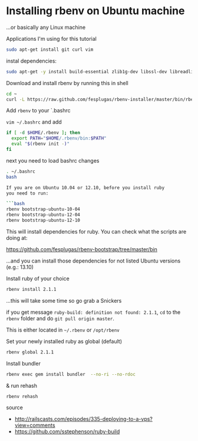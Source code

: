 # Installing rbenv on Ubuntu machine

...or basically any Linux machine

Applications I'm using for this tutorial

```bash
sudo apt-get install git curl vim
```

instal dependencies:

```bash
sudo apt-get -y install build-essential zlib1g-dev libssl-dev libreadline-gplv2-dev
```

Download and install rbenv by running this in shell

```bash
cd ~
curl -L https://raw.github.com/fesplugas/rbenv-installer/master/bin/rbenv-installer | bash
```

Add `rbenv` to your `.bashrc

`vim ~/.bashrc` and add

```bash
if [ -d $HOME/.rbenv ]; then
  export PATH="$HOME/.rbenv/bin:$PATH"
  eval "$(rbenv init -)"
fi
```

next you need to load bashrc changes

```bash
. ~/.bashrc 
bash

If you are on Ubuntu 10.04 or 12.10, before you install ruby
you need to run:

```bash
rbenv bootstrap-ubuntu-10-04
rbenv bootstrap-ubuntu-12-04
rbenv bootstrap-ubuntu-12-10
```

This will install dependencies for ruby. You can check what the scripts are doing at:

https://github.com/fesplugas/rbenv-bootstrap/tree/master/bin

...and you can install those dependencies for not listed Ubuntu versions (e.g.: 13.10)

Install ruby of your choice

```bash
rbenv install 2.1.1
```

...this will take some time so go grab a Snickers

if you get message  `ruby-build: definition not found: 2.1.1`, `cd` to 
the `rbenv` folder and do `git pull origin master`.

This is either located in `~/.rbenv` or `/opt/rbenv`

Set your newly installed ruby as global (default)

```bash
rbenv global 2.1.1
```

Install bundler

```bash
rbenv exec gem install bundler  --no-ri --no-rdoc
```

& run rehash

```bash
rbenv rehash
```

source

* http://railscasts.com/episodes/335-deploying-to-a-vps?view=comments
* https://github.com/sstephenson/ruby-build

